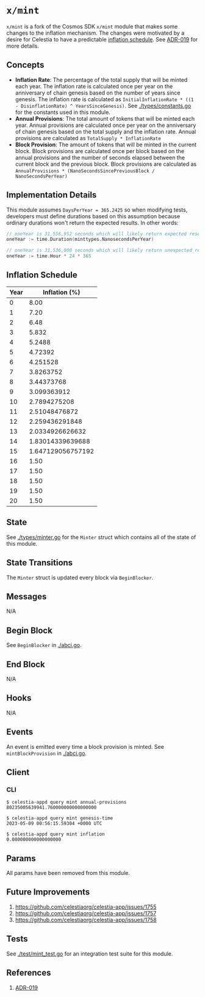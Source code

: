 # `x/mint`

`x/mint` is a fork of the Cosmos SDK `x/mint` module that makes some changes to the inflation mechanism. The changes were motivated by a desire for Celestia to have a predictable [inflation schedule](#inflation-schedule). See [ADR-019](../../docs/architecture/adr-019-strict-inflation-schedule.md) for more details.

## Concepts

- **Inflation Rate**: The percentage of the total supply that will be minted each year. The inflation rate is calculated once per year on the anniversary of chain genesis based on the number of years since genesis. The inflation rate is calculated as `InitialInflationRate * ((1 - DisinflationRate) ^ YearsSinceGenesis)`. See [./types/constants.go](./types/constants.go) for the constants used in this module.
- **Annual Provisions**: The total amount of tokens that will be minted each year. Annual provisions are calculated once per year on the anniversary of chain genesis based on the total supply and the inflation rate. Annual provisions are calculated as `TotalSupply * InflationRate`
- **Block Provision**: The amount of tokens that will be minted in the current block. Block provisions are calculated once per block based on the annual provisions and the number of seconds elapsed between the current block and the previous block. Block provisions are calculated as `AnnualProvisions * (NanoSecondsSincePreviousBlock / NanoSecondsPerYear)`

## Implementation Details

This module assumes `DaysPerYear = 365.2425` so when modifying tests, developers must define durations based on this assumption because ordinary durations won't return the expected results. In other words:

```go
// oneYear is 31,556,952 seconds which will likely return expected results in tests
oneYear := time.Duration(minttypes.NanosecondsPerYear)

// oneYear is 31,536,000 seconds which will likely return unexpected results in tests
oneYear := time.Hour * 24 * 365
```

## Inflation Schedule

| Year | Inflation (%)     |
|------|-------------------|
| 0    | 8.00              |
| 1    | 7.20              |
| 2    | 6.48              |
| 3    | 5.832             |
| 4    | 5.2488            |
| 5    | 4.72392           |
| 6    | 4.251528          |
| 7    | 3.8263752         |
| 8    | 3.44373768        |
| 9    | 3.099363912       |
| 10   | 2.7894275208      |
| 11   | 2.51048476872     |
| 12   | 2.259436291848    |
| 13   | 2.0334926626632   |
| 14   | 1.83014339639688  |
| 15   | 1.647129056757192 |
| 16   | 1.50              |
| 17   | 1.50              |
| 18   | 1.50              |
| 19   | 1.50              |
| 20   | 1.50              |

## State

See [./types/minter.go](./types/minter.go) for the `Minter` struct which contains all of the state of this module.

## State Transitions

The `Minter` struct is updated every block via `BeginBlocker`.

## Messages

N/A

## Begin Block

See `BeginBlocker` in [./abci.go](./abci.go).

## End Block

N/A

## Hooks

N/A

## Events

An event is emitted every time a block provision is minted. See `mintBlockProvision` in [./abci.go](./abci.go).

## Client

### CLI

```shell
$ celestia-appd query mint annual-provisions
80235005639941.760000000000000000
```

```shell
$ celestia-appd query mint genesis-time
2023-05-09 00:56:15.59304 +0000 UTC

```

```shell
$ celestia-appd query mint inflation
0.080000000000000000
```

## Params

All params have been removed from this module.

## Future Improvements

1. <https://github.com/celestiaorg/celestia-app/issues/1755>
1. <https://github.com/celestiaorg/celestia-app/issues/1757>
1. <https://github.com/celestiaorg/celestia-app/issues/1758>

## Tests

See [./test/mint_test.go](./test/mint_test.go) for an integration test suite for this module.

## References

1. [ADR-019](../../docs/architecture/adr-019-strict-inflation-schedule.md)
